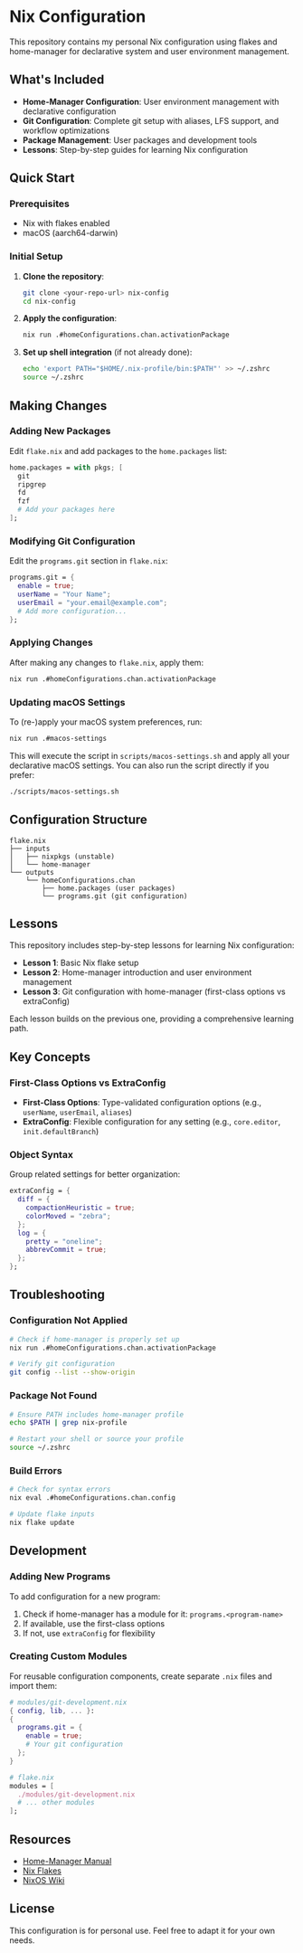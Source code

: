 # Nix Configuration

This repository contains my personal Nix configuration using flakes and home-manager for declarative system and user environment management.

## What's Included

- **Home-Manager Configuration**: User environment management with declarative configuration
- **Git Configuration**: Complete git setup with aliases, LFS support, and workflow optimizations
- **Package Management**: User packages and development tools
- **Lessons**: Step-by-step guides for learning Nix configuration

## Quick Start

### Prerequisites

- Nix with flakes enabled
- macOS (aarch64-darwin)

### Initial Setup

1. **Clone the repository**:
   ```bash
   git clone <your-repo-url> nix-config
   cd nix-config
   ```

2. **Apply the configuration**:
   ```bash
   nix run .#homeConfigurations.chan.activationPackage
   ```

3. **Set up shell integration** (if not already done):
   ```bash
   echo 'export PATH="$HOME/.nix-profile/bin:$PATH"' >> ~/.zshrc
   source ~/.zshrc
   ```

## Making Changes

### Adding New Packages

Edit `flake.nix` and add packages to the `home.packages` list:

```nix
home.packages = with pkgs; [
  git
  ripgrep
  fd
  fzf
  # Add your packages here
];
```

### Modifying Git Configuration

Edit the `programs.git` section in `flake.nix`:

```nix
programs.git = {
  enable = true;
  userName = "Your Name";
  userEmail = "your.email@example.com";
  # Add more configuration...
};
```

### Applying Changes

After making any changes to `flake.nix`, apply them:

```bash
nix run .#homeConfigurations.chan.activationPackage
```

### Updating macOS Settings

To (re-)apply your macOS system preferences, run:

```bash
nix run .#macos-settings
```

This will execute the script in `scripts/macos-settings.sh` and apply all your declarative macOS settings. You can also run the script directly if you prefer:

```bash
./scripts/macos-settings.sh
```

## Configuration Structure

```
flake.nix
├── inputs
│   ├── nixpkgs (unstable)
│   └── home-manager
└── outputs
    └── homeConfigurations.chan
        ├── home.packages (user packages)
        └── programs.git (git configuration)
```

## Lessons

This repository includes step-by-step lessons for learning Nix configuration:

- **Lesson 1**: Basic Nix flake setup
- **Lesson 2**: Home-manager introduction and user environment management
- **Lesson 3**: Git configuration with home-manager (first-class options vs extraConfig)

Each lesson builds on the previous one, providing a comprehensive learning path.

## Key Concepts

### First-Class Options vs ExtraConfig

- **First-Class Options**: Type-validated configuration options (e.g., `userName`, `userEmail`, `aliases`)
- **ExtraConfig**: Flexible configuration for any setting (e.g., `core.editor`, `init.defaultBranch`)

### Object Syntax

Group related settings for better organization:

```nix
extraConfig = {
  diff = {
    compactionHeuristic = true;
    colorMoved = "zebra";
  };
  log = {
    pretty = "oneline";
    abbrevCommit = true;
  };
};
```

## Troubleshooting

### Configuration Not Applied

```bash
# Check if home-manager is properly set up
nix run .#homeConfigurations.chan.activationPackage

# Verify git configuration
git config --list --show-origin
```

### Package Not Found

```bash
# Ensure PATH includes home-manager profile
echo $PATH | grep nix-profile

# Restart your shell or source your profile
source ~/.zshrc
```

### Build Errors

```bash
# Check for syntax errors
nix eval .#homeConfigurations.chan.config

# Update flake inputs
nix flake update
```

## Development

### Adding New Programs

To add configuration for a new program:

1. Check if home-manager has a module for it: `programs.<program-name>`
2. If available, use the first-class options
3. If not, use `extraConfig` for flexibility

### Creating Custom Modules

For reusable configuration components, create separate `.nix` files and import them:

```nix
# modules/git-development.nix
{ config, lib, ... }:
{
  programs.git = {
    enable = true;
    # Your git configuration
  };
}

# flake.nix
modules = [
  ./modules/git-development.nix
  # ... other modules
];
```

## Resources

- [Home-Manager Manual](https://nix-community.github.io/home-manager/)
- [Nix Flakes](https://nixos.wiki/wiki/Flakes)
- [NixOS Wiki](https://nixos.wiki/)

## License

This configuration is for personal use. Feel free to adapt it for your own needs. 